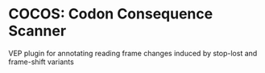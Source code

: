 

# COCOS: Codon Consequence Scanner 
VEP plugin for annotating reading frame changes induced by stop-lost and frame-shift variants
